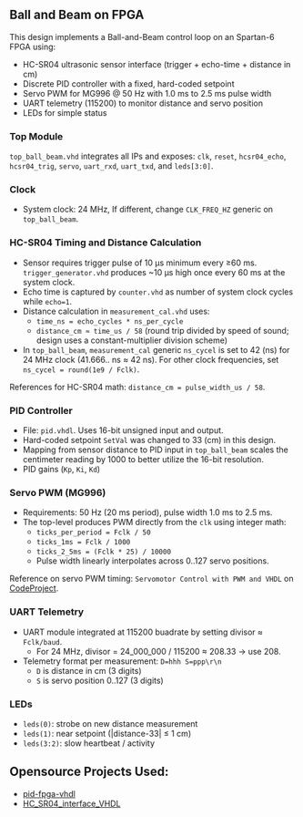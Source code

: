 ## Ball and Beam on FPGA

This design implements a Ball-and-Beam control loop on an Spartan-6 FPGA using:

- HC-SR04 ultrasonic sensor interface (trigger + echo-time + distance in cm)
- Discrete PID controller with a fixed, hard-coded setpoint
- Servo PWM for MG996 @ 50 Hz with 1.0 ms to 2.5 ms pulse width
- UART telemetry (115200) to monitor distance and servo position
- LEDs for simple status

### Top Module

`top_ball_beam.vhd` integrates all IPs and exposes: `clk`, `reset`, `hcsr04_echo`, `hcsr04_trig`, `servo`, `uart_rxd`, `uart_txd`, and `leds[3:0]`.

### Clock

- System clock: 24 MHz, If different, change `CLK_FREQ_HZ` generic on `top_ball_beam`.

### HC-SR04 Timing and Distance Calculation

- Sensor requires trigger pulse of 10 µs minimum every ≥60 ms. `trigger_generator.vhd` produces ~10 µs high once every 60 ms at the system clock.
- Echo time is captured by `counter.vhd` as number of system clock cycles while `echo=1`.
- Distance calculation in `measurement_cal.vhd` uses:
  - `time_ns = echo_cycles * ns_per_cycle`
  - `distance_cm ≈ time_us / 58` (round trip divided by speed of sound; design uses a constant-multiplier division scheme)
- In `top_ball_beam`, `measurement_cal` generic `ns_cycel` is set to 42 (ns) for 24 MHz clock (41.666.. ns ≈ 42 ns). For other clock frequencies, set `ns_cycel = round(1e9 / Fclk)`.

References for HC-SR04 math: `distance_cm = pulse_width_us / 58`.

### PID Controller

- File: `pid.vhdl`. Uses 16-bit unsigned input and output.
- Hard-coded setpoint `SetVal` was changed to 33 (cm) in this design. 
- Mapping from sensor distance to PID input in `top_ball_beam` scales the centimeter reading by 1000 to better utilize the 16-bit resolution.
- PID gains (`Kp`, `Ki`, `Kd`)

### Servo PWM (MG996)

- Requirements: 50 Hz (20 ms period), pulse width 1.0 ms to 2.5 ms.
- The top-level produces PWM directly from the `clk` using integer math:
  - `ticks_per_period = Fclk / 50`
  - `ticks_1ms = Fclk / 1000`
  - `ticks_2_5ms = (Fclk * 25) / 10000`
  - Pulse width linearly interpolates across 0..127 servo positions.

Reference on servo PWM timing: `Servomotor Control with PWM and VHDL` on [CodeProject](https://www.codeproject.com/Articles/513169/Servomotor-Control-with-PWM-and-VHDL).

### UART Telemetry

- UART module integrated at 115200 buadrate by setting divisor ≈ `Fclk/baud`.
  - For 24 MHz, divisor = 24_000_000 / 115200 ≈ 208.33 → use 208.
- Telemetry format per measurement: `D=hhh S=ppp\r\n`
  - `D` is distance in cm (3 digits)
  - `S` is servo position 0..127 (3 digits)

### LEDs

- `leds(0)`: strobe on new distance measurement
- `leds(1)`: near setpoint (|distance-33| ≤ 1 cm)
- `leds(3:2)`: slow heartbeat / activity


## Opensource Projects Used:

 - [pid-fpga-vhdl](https://github.com/deepc94/pid-fpga-vhdl/tree/master)
 - [HC_SR04_interface_VHDL](https://github.com/S81f/HC_SR04_interface_VHDL)

